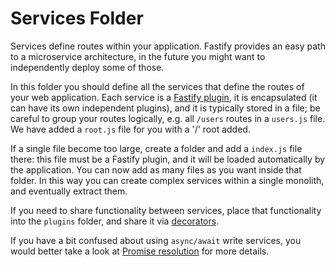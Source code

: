 # Services Folder

Services define routes within your application. Fastify provides an easy path to a microservice architecture, in the 
future you might want to independently deploy some of those.

In this folder you should define all the services that define the routes of your web application. Each service is a 
[Fastify plugin](https://www.fastify.io/docs/latest/Plugins/), it is encapsulated (it can have its own independent 
plugins), and it is typically stored in a file; be careful to group your routes logically, e.g. all `/users` routes in a 
`users.js` file. We have added a `root.js` file for you with a '/' root added.

If a single file become too large, create a folder and add a `index.js` file there: this file must be a Fastify plugin, 
and it will be loaded automatically by the application. You can now add as many files as you want inside that folder. In 
this way you can create complex services within a single monolith, and eventually extract them.

If you need to share functionality between services, place that functionality into the `plugins` folder, and share it 
via [decorators](https://www.fastify.io/docs/latest/Decorators/).

If you have a bit confused about using `async/await` write services, you would better take a look at 
[Promise resolution](https://github.com/fastify/fastify/blob/master/docs/Routes.md#promise-resolution) for more details.
